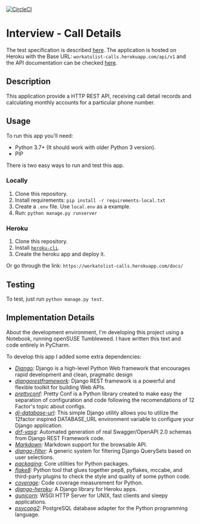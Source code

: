 [![CircleCI](https://circleci.com/gh/junioweb/work-at-olist.svg?style=svg)](https://circleci.com/gh/junioweb/work-at-olist)

# Interview - Call Details

The test specification is described [here](SPECIFICATION.md). The application is
hosted on Heroku with the Base URL: `workatolist-calls.herokuapp.com/api/v1` and
the API documentation can be checked [here](https://workatolist-calls.herokuapp.com/docs/).

## Description

This application provide a HTTP REST API, receiving call detail records and
calculating monthly accounts for a particular phone number.

## Usage

To run this app you'll need:

* Python 3.7+ (It should work with older Python 3 version).
* PIP

There is two easy ways to run and test this app.

### Locally

1. Clone this repository.
2. Install requirements: `pip install -r requirements-local.txt`
3. Create a `.env` file. Use `local.env` as a example.
4. Run: `python manage.py runserver`

### Heroku

1. Clone this repository.
2. Install [`heroku-cli`](https://devcenter.heroku.com/articles/heroku-cli).
3. Create the heroku app and deploy it.

Or go through the link: `https://workatolist-calls.herokuapp.com/docs/`

## Testing

To test, just run `python manage.py test`.

## Implementation Details

About the development environment, I'm developing this project using a Notebook,
running openSUSE Tumbleweed. I have written this text and code entirely in PyCharm.

To develop this app I added some extra dependencies:

* *[Django](https://github.com/django/django):* Django is a high-level Python Web framework that encourages rapid development and clean, pragmatic design
* *[djangorestframework](https://github.com/encode/django-rest-framework):* Django REST framework is a powerful and flexible toolkit for building Web APIs.
* *[prettyconf](https://github.com/osantana/prettyconf):* Pretty Conf is a Python library created to make easy the separation of configuration and code following the recomendations of 12 Factor's topic about configs.
* *[dj-database-url](https://github.com/kennethreitz/dj-database-url):* This simple Django utility allows you to utilize the 12factor inspired DATABASE_URL environment variable to configure your Django application.
* *[drf-yasg](https://github.com/axnsan12/drf-yasg):* Automated generation of real Swagger/OpenAPI 2.0 schemas from Django REST Framework code.
* *[Markdown](https://pypi.org/project/Markdown/):* Markdown support for the browsable API.
* *[django-filter](https://github.com/carltongibson/django-filter):* A generic system for filtering Django QuerySets based on user selections.
* *[packaging](https://github.com/pypa/packaging):* Core utilities for Python packages.
* *[flake8](https://gitlab.com/pycqa/flake8):* Python tool that glues together pep8, pyflakes, mccabe, and third-party plugins to check the style and quality of some python code.
* *[coverage](https://github.com/nedbat/coveragepy):* Code coverage measurement for Python.
* *[django-heroku](https://github.com/heroku/django-heroku):* A Django library for Heroku apps.
* *[gunicorn](https://github.com/benoitc/gunicorn):* WSGI HTTP Server for UNIX, fast clients and sleepy applications.
* *[psycopg2](https://github.com/psycopg/psycopg2):* PostgreSQL database adapter for the Python programming language.
